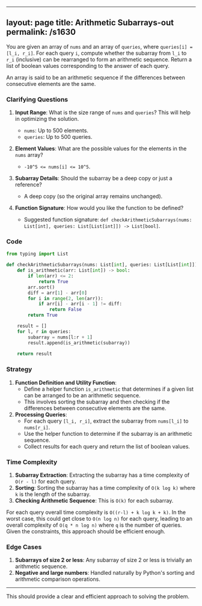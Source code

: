 
---
layout: page
title:  Arithmetic Subarrays-out
permalink: /s1630
---

You are given an array of `nums` and an array of `queries`, where `queries[i] = [l_i, r_i]`. For each query `i`, compute whether the subarray from `l_i` to `r_i` (inclusive) can be rearranged to form an arithmetic sequence. Return a list of boolean values corresponding to the answer of each query.

An array is said to be an arithmetic sequence if the differences between consecutive elements are the same.

### Clarifying Questions

1. **Input Range**: What is the size range of `nums` and `queries`? This will help in optimizing the solution.
    - `nums`: Up to 500 elements.
    - `queries`: Up to 500 queries.

2. **Element Values**: What are the possible values for the elements in the `nums` array?
    - `-10^5 <= nums[i] <= 10^5`.

3. **Subarray Details**: Should the subarray be a deep copy or just a reference?
    - A deep copy (so the original array remains unchanged).

4. **Function Signature**: How would you like the function to be defined?
    - Suggested function signature: `def checkArithmeticSubarrays(nums: List[int], queries: List[List[int]]) -> List[bool]`.

### Code

```python
from typing import List

def checkArithmeticSubarrays(nums: List[int], queries: List[List[int]]) -> List[bool]:
    def is_arithmetic(arr: List[int]) -> bool:
        if len(arr) <= 2:
            return True
        arr.sort()
        diff = arr[1] - arr[0]
        for i in range(2, len(arr)):
            if arr[i] - arr[i - 1] != diff:
                return False
        return True

    result = []
    for l, r in queries:
        subarray = nums[l:r + 1]
        result.append(is_arithmetic(subarray))
    
    return result
```

### Strategy

1. **Function Definition and Utility Function**:
   - Define a helper function `is_arithmetic` that determines if a given list can be arranged to be an arithmetic sequence.
   - This involves sorting the subarray and then checking if the differences between consecutive elements are the same.
2. **Processing Queries**:
   - For each query `[l_i, r_i]`, extract the subarray from `nums[l_i]` to `nums[r_i]`.
   - Use the helper function to determine if the subarray is an arithmetic sequence.
   - Collect results for each query and return the list of boolean values.

### Time Complexity

1. **Subarray Extraction**: Extracting the subarray has a time complexity of `O(r - l)` for each query.
2. **Sorting**: Sorting the subarray has a time complexity of `O(k log k)` where `k` is the length of the subarray.
3. **Checking Arithmetic Sequence**: This is `O(k)` for each subarray.

For each query overall time complexity is `O((r-l) + k log k + k)`. In the worst case, this could get close to `O(n log n)` for each query, leading to an overall complexity of `O(q * n log n)` where `q` is the number of queries. Given the constraints, this approach should be efficient enough.

### Edge Cases
1. **Subarrays of size 2 or less**: Any subarray of size 2 or less is trivially an arithmetic sequence.
2. **Negative and large numbers**: Handled naturally by Python's sorting and arithmetic comparison operations.

---

This should provide a clear and efficient approach to solving the problem.